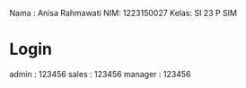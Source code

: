 Nama : Anisa Rahmawati
NIM: 1223150027
Kelas: SI 23 P SIM

# Login
admin : 123456
sales : 123456
manager : 123456

